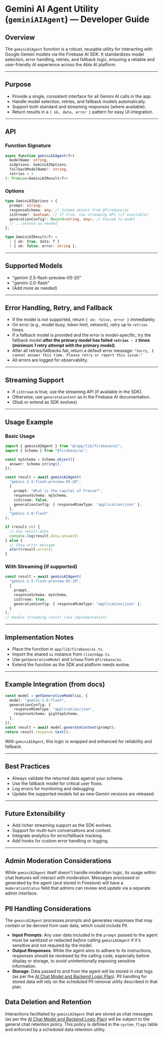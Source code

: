 # Gemini AI Agent Utility (`geminiAIAgent`) — Developer Guide

## Overview

The `geminiAIAgent` function is a robust, reusable utility for interacting with Google Gemini models via the Firebase AI SDK. It standardizes model selection, error handling, retries, and fallback logic, ensuring a reliable and user-friendly AI experience across the Able AI platform.

---

## Purpose
- Provide a single, consistent interface for all Gemini AI calls in the app.
- Handle model selection, retries, and fallback models automatically.
- Support both standard and streaming responses (where available).
- Return results in a `{ ok, data, error }` pattern for easy UI integration.

---

## API

### Function Signature
```ts
async function geminiAIAgent<T>(
  modelName: string,
  aiOptions: GeminiAIOptions,
  fallbackModelName?: string,
  retries = 3
): Promise<GeminiAIResult<T>>
```

### Options
```ts
type GeminiAIOptions = {
  prompt: string;
  responseSchema: any; // Schema object from @firebase/ai
  isStream?: boolean; // If true, use streaming API (if available)
  generationConfig?: Record<string, any>; // Passed to model
  // ...extend as needed
};

type GeminiAIResult<T> =
  | { ok: true; data: T }
  | { ok: false; error: string };
```

---

## Supported Models
- "gemini-2.5-flash-preview-05-20"
- "gemini-2.0-flash"
- (Add more as needed)

---

## Error Handling, Retry, and Fallback
- If the model is not supported, return `{ ok: false, error }` immediately.
- On error (e.g., model busy, token limit, network), retry up to `retries` times.
- If a fallback model is provided and the error is model-specific, try the fallback model **after the primary model has failed `retries - 2` times (minimum 1 retry attempt with the primary model)**.
- After all retries/fallbacks fail, return a default error message: `"Sorry, I cannot answer this time. Please retry or report this issue."`
- All errors are logged for observability.

---

## Streaming Support
- If `isStream` is true, use the streaming API (if available in the SDK).
- Otherwise, use `generateContent` as in the Firebase AI documentation.
- (Stub or extend as SDK evolves)

---

## Usage Example

### Basic Usage
```ts
import { geminiAIAgent } from "@/app/lib/firebase/ai";
import { Schema } from "@firebase/ai";

const mySchema = Schema.object({
  answer: Schema.string(),
});

const result = await geminiAIAgent(
  "gemini-2.5-flash-preview-05-20",
  {
    prompt: "What is the capital of France?",
    responseSchema: mySchema,
    isStream: false,
    generationConfig: { responseMimeType: "application/json" },
  },
  "gemini-2.0-flash"
);

if (result.ok) {
  // Use result.data
  console.log(result.data.answer);
} else {
  // Show error message
  alert(result.error);
}
```

### With Streaming (if supported)
```ts
const result = await geminiAIAgent(
  "gemini-2.5-flash-preview-05-20",
  {
    prompt,
    responseSchema: mySchema,
    isStream: true,
    generationConfig: { responseMimeType: "application/json" },
  }
);
// Handle streaming result (see implementation)
```

---

## Implementation Notes
- Place the function in `app/lib/firebase/ai.ts`.
- Import the shared `ai` instance from `clientApp.ts`.
- Use `getGenerativeModel` and `Schema` from `@firebase/ai`.
- Extend the function as the SDK and platform needs evolve.

---

## Example Integration (from docs)
```ts
const model = getGenerativeModel(ai, {
  model: "gemini-2.0-flash",
  generationConfig: {
    responseMimeType: "application/json",
    responseSchema: gigStepSchema,
  },
});
const result = await model.generateContent(prompt);
return result.response.text();
```

With `geminiAIAgent`, this logic is wrapped and enhanced for reliability and fallback.

---

## Best Practices
- Always validate the returned data against your schema.
- Use the fallback model for critical user flows.
- Log errors for monitoring and debugging.
- Update the supported models list as new Gemini versions are released.

---

## Future Extensibility
- Add richer streaming support as the SDK evolves.
- Support for multi-turn conversations and context.
- Integrate analytics for error/fallback tracking.
- Add hooks for custom error handling or logging.

---

## Admin Moderation Considerations

While `geminiAIAgent` itself doesn't handle moderation logic, its usage within chat features will interact with moderation. Messages processed or generated by the agent (and stored in Firestore) will have a `moderationStatus` field that admins can review and update via a separate admin interface.

## PII Handling Considerations

The `geminiAIAgent` processes prompts and generates responses that may contain or be derived from user data, which could include PII. 

- **Input Prompts**: Any user data included in the `prompt` passed to the agent must be sanitized or redacted *before* calling `geminiAIAgent` if it's sensitive and not required by the model.
- **Output Responses**: While the agent aims to adhere to its instructions, responses should be reviewed by the calling code, especially before display or storage, to avoid unintentionally exposing sensitive information.
- **Storage**: Data passed to and from the agent will be stored in chat logs (as per the [AI Chat Model and Backend Logic Plan](ai-models-plan.md)). PII handling for stored data will rely on the scheduled PII removal utility described in that plan.

## Data Deletion and Retention

Interactions facilitated by `geminiAIAgent` that are stored as chat messages (as per the [AI Chat Model and Backend Logic Plan](ai-models-plan.md)) will be subject to the general chat retention policy. This policy is defined in the `system_flags` table and enforced by a scheduled data retention utility. 